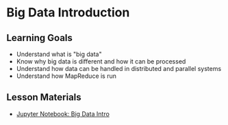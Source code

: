 # Big Data Introduction

## Learning Goals

- Understand what is "big data"
- Know why big data is different and how it can be processed
- Understand how data can be handled in distributed and parallel systems
- Understand how MapReduce is run

## Lesson Materials

- [Jupyter Notebook: Big Data Intro](big_data_intro.ipynb)